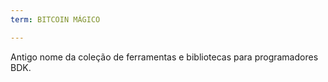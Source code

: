 ```yaml
---
term: BITCOIN MÁGICO

---
```

Antigo nome da coleção de ferramentas e bibliotecas para programadores BDK.